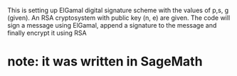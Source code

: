 This is setting up ElGamal digital signature scheme with the values of
p,s, g (given). An RSA cryptosystem with
public key (n, e) are given. The code will sign a message
using ElGamal, append a signature to the message and finally encrypt it using RSA
# note: it was written in SageMath

